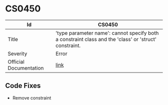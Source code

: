 # CS0450

| Id                     | CS0450                                                                                                 |
| ---------------------- | ------------------------------------------------------------------------------------------------------ |
| Title                  | 'type parameter name': cannot specify both a constraint class and the 'class' or 'struct' constraint\. |
| Severity               | Error                                                                                                  |
| Official Documentation | [link](http://docs.microsoft.com/en-us/dotnet/csharp/misc/cs0450)                                      |

## Code Fixes

* Remove constraint

